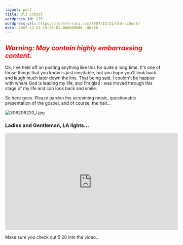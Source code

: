 ```yaml
---
layout: post
title: Old School
wordpress_id: 215
wordpress_url: https://joshferrara.com/2007/12/21/old-school/
date: 2007-12-21 19:25:02.000000000 -06:00
---
```

<h2><font color="#ff0000"><em>Warning: May contain highly embarrassing content.</em></font></h2>
Ok, I've held off on posting anything like this for quite a long time. It's one of those things that you know is just inevitable, but you hope you'll look back and laugh much later down the line. That being said, I couldn't be happier with where God is leading my life, and I'm glad I was moved through this stage of my life and can look back and smile.

So here goes. Please pardon the screaming music, questionable presentation of the gospel, and of course, the hair...

<img src="https://joshferrara.com/wp-content/uploads/2007/12/306206220_l.jpg" alt="306206220_l.jpg" />

<h3>Ladies and Gentleman, <strong>LA lights...</strong></h3>

<iframe width="560" height="315" src="https://www.youtube.com/embed/RsG9y18q7wQ" title="YouTube video player" frameborder="0" allow="accelerometer; autoplay; clipboard-write; encrypted-media; gyroscope; picture-in-picture" allowfullscreen></iframe>

Make sure you check out 5:20 into the video...
